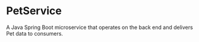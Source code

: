 # PetService

A Java Spring Boot microservice that operates on the back end and delivers Pet data to consumers.
